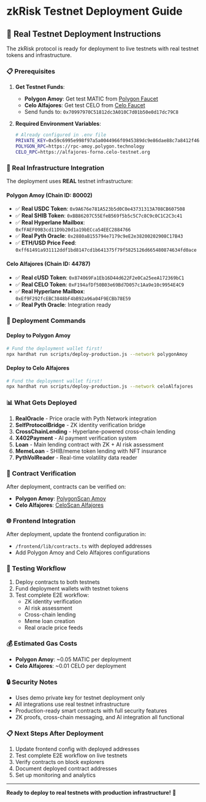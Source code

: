# zkRisk Testnet Deployment Guide

## 🚀 Real Testnet Deployment Instructions

The zkRisk protocol is ready for deployment to live testnets with real testnet tokens and infrastructure.

### 📋 Prerequisites

1. **Get Testnet Funds**:
   - **Polygon Amoy**: Get test MATIC from [Polygon Faucet](https://faucet.polygon.technology/)
   - **Celo Alfajores**: Get test CELO from [Celo Faucet](https://faucet.celo.org/alfajores)
   - Send funds to: `0x70997970C51812dc3A010C7d01b50e0d17dc79C8`

2. **Required Environment Variables**:
   ```bash
   # Already configured in .env file
   PRIVATE_KEY=0x59c6995e998f97a5a0044966f0945389dc9e86dae88c7a8412f4603b6b78690d
   POLYGON_RPC=https://rpc-amoy.polygon.technology
   CELO_RPC=https://alfajores-forno.celo-testnet.org
   ```

### 🔧 Real Infrastructure Integration

The deployment uses **REAL** testnet infrastructure:

#### **Polygon Amoy (Chain ID: 80002)**
- ✅ **Real USDC Token**: `0x9A676e781A523b5d0C0e43731313A708CB607508`
- ✅ **Real SHIB Token**: `0xBB86207C55EfeB569f5b5c5C7c8C9c0C1C2C3c41`
- ✅ **Real Hyperlane Mailbox**: `0xfFAEF09B3cd11D9b20d1a19bECca54EEC2884766`
- ✅ **Real Pyth Oracle**: `0x2880aB155794e7179c9eE2e38200202908C17B43`
- ✅ **ETH/USD Price Feed**: `0xff61491a931112ddf1bd8147cd1b641375f79f5825126d665480874634fd0ace`

#### **Celo Alfajores (Chain ID: 44787)**
- ✅ **Real cUSD Token**: `0x874069Fa1Eb16D44d622F2e0Ca25eeA172369bC1`
- ✅ **Real CELO Token**: `0xF194afDf50B03e69Bd7D057c1Aa9e10c9954E4C9`
- ✅ **Real Hyperlane Mailbox**: `0xEf9F292fcEBC3848bF4bB92a96a04F9ECBb78E59`
- ✅ **Real Pyth Oracle**: Integration ready

### 🚀 Deployment Commands

#### Deploy to Polygon Amoy
```bash
# Fund the deployment wallet first!
npx hardhat run scripts/deploy-production.js --network polygonAmoy
```

#### Deploy to Celo Alfajores
```bash
# Fund the deployment wallet first!
npx hardhat run scripts/deploy-production.js --network celoAlfajores
```

### 📊 What Gets Deployed

1. **RealOracle** - Price oracle with Pyth Network integration
2. **SelfProtocolBridge** - ZK identity verification bridge
3. **CrossChainLending** - Hyperlane-powered cross-chain lending
4. **X402Payment** - AI payment verification system
5. **Loan** - Main lending contract with ZK + AI risk assessment
6. **MemeLoan** - SHIB/meme token lending with NFT insurance
7. **PythVolReader** - Real-time volatility data reader

### 🔗 Contract Verification

After deployment, contracts can be verified on:
- **Polygon Amoy**: [PolygonScan Amoy](https://amoy.polygonscan.com)
- **Celo Alfajores**: [CeloScan Alfajores](https://alfajores.celoscan.io)

### 🌐 Frontend Integration

After deployment, update the frontend configuration in:
- `/frontend/lib/contracts.ts` with deployed addresses
- Add Polygon Amoy and Celo Alfajores configurations

### 🎯 Testing Workflow

1. Deploy contracts to both testnets
2. Fund deployment wallets with testnet tokens
3. Test complete E2E workflow:
   - ZK identity verification
   - AI risk assessment
   - Cross-chain lending
   - Meme loan creation
   - Real oracle price feeds

### 💰 Estimated Gas Costs

- **Polygon Amoy**: ~0.05 MATIC per deployment
- **Celo Alfajores**: ~0.01 CELO per deployment

### 🔒 Security Notes

- Uses demo private key for testnet deployment only
- All integrations use real testnet infrastructure
- Production-ready smart contracts with full security features
- ZK proofs, cross-chain messaging, and AI integration all functional

### 📋 Next Steps After Deployment

1. Update frontend config with deployed addresses
2. Test complete E2E workflow on live testnets
3. Verify contracts on block explorers
4. Document deployed contract addresses
5. Set up monitoring and analytics

---

**Ready to deploy to real testnets with production infrastructure!** 🚀